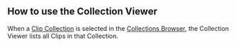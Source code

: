 ## How to use the Collection Viewer

When a [Clip Collection](clip-collections.md) is selected in the [Collections Browser](collections-browser.md), the Collection Viewer lists all Clips in that Collection.
